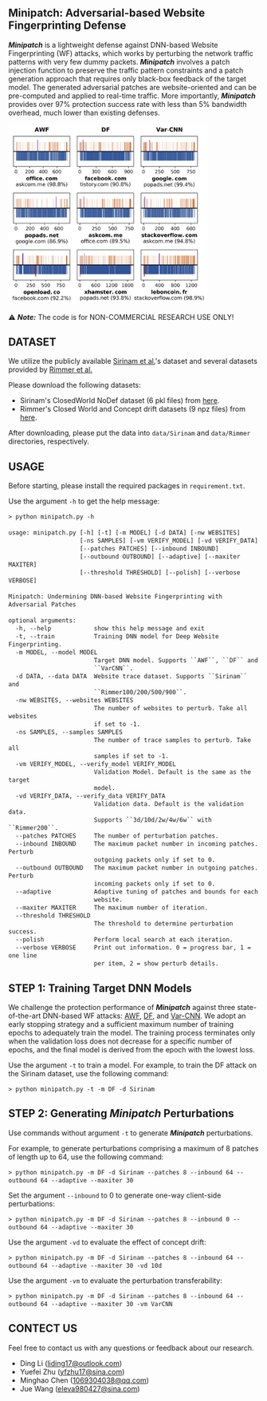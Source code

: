 ## Minipatch: Adversarial-based Website Fingerprinting Defense

***Minipatch*** is a lightweight defense against DNN-based Website Fingerprinting (WF) attacks, which works by perturbing the network traffic patterns with very few dummy packets.
***Minipatch*** involves a patch injection function to preserve the traffic pattern constraints and a patch generation approach that requires only black-box feedback of the target model.
The generated adversarial patches are website-oriented and can be pre-computed and applied to real-time traffic.
More importantly, ***Minipatch*** provides over 97% protection success rate with less than 5% bandwidth overhead, much lower than existing defenses.

<img src="figures/example.png" width="400px">

:warning: ***Note:*** The code is for NON-COMMERCIAL RESEARCH USE ONLY!

## DATASET

We utilize the publicly available [Sirinam et al.](https://dl.acm.org/doi/10.1145/3243734.3243768)'s dataset and several datasets provided by [Rimmer et al.](https://distrinet.cs.kuleuven.be/software/tor-wf-dl/)

Please download the following datasets:

* Sirinam's ClosedWorld NoDef dataset (6 pkl files) from [here](https://drive.google.com/drive/folders/1JhP2mGKgUO6PsGTHl5eDB91NFPQyiJIs).
* Rimmer's Closed World and Concept drift datasets (9 npz files) from [here](https://github.com/DistriNet/DLWF).

After downloading, please put the data into `data/Sirinam` and `data/Rimmer` directories, respectively.

## USAGE

Before starting, please install the required packages in `requirement.txt`.

Use the argument `-h` to get the help message:

```
> python minipatch.py -h

usage: minipatch.py [-h] [-t] [-m MODEL] [-d DATA] [-nw WEBSITES]
                    [-ns SAMPLES] [-vm VERIFY_MODEL] [-vd VERIFY_DATA]
                    [--patches PATCHES] [--inbound INBOUND]
                    [--outbound OUTBOUND] [--adaptive] [--maxiter MAXITER]
                    [--threshold THRESHOLD] [--polish] [--verbose VERBOSE]

Minipatch: Undermining DNN-based Website Fingerprinting with Adversarial Patches

optional arguments:
  -h, --help            show this help message and exit
  -t, --train           Training DNN model for Deep Website Fingerprinting.
  -m MODEL, --model MODEL
                        Target DNN model. Supports ``AWF``, ``DF`` and
                        ``VarCNN``.
  -d DATA, --data DATA  Website trace dataset. Supports ``Sirinam`` and
                        ``Rimmer100/200/500/900``.
  -nw WEBSITES, --websites WEBSITES
                        The number of websites to perturb. Take all websites
                        if set to -1.
  -ns SAMPLES, --samples SAMPLES
                        The number of trace samples to perturb. Take all
                        samples if set to -1.
  -vm VERIFY_MODEL, --verify_model VERIFY_MODEL
                        Validation Model. Default is the same as the target
                        model.
  -vd VERIFY_DATA, --verify_data VERIFY_DATA
                        Validation data. Default is the validation data.
                        Supports ``3d/10d/2w/4w/6w`` with ``Rimmer200``.
  --patches PATCHES     The number of perturbation patches.
  --inbound INBOUND     The maximum packet number in incoming patches. Perturb
                        outgoing packets only if set to 0.
  --outbound OUTBOUND   The maximum packet number in outgoing patches. Perturb
                        incoming packets only if set to 0.
  --adaptive            Adaptive tuning of patches and bounds for each
                        website.
  --maxiter MAXITER     The maximum number of iteration.
  --threshold THRESHOLD
                        The threshold to determine perturbation success.
  --polish              Perform local search at each iteration.
  --verbose VERBOSE     Print out information. 0 = progress bar, 1 = one line
                        per item, 2 = show perturb details.
```

## STEP 1: Training Target DNN Models

We challenge the protection performance of ***Minipatch*** against three state-of-the-art DNN-based WF attacks: [AWF](https://distrinet.cs.kuleuven.be/software/tor-wf-dl/), [DF](https://dl.acm.org/doi/10.1145/3243734.3243768), and [Var-CNN](https://www.sciendo.com/article/10.2478/popets-2019-0070).
We adopt an early stopping strategy and a sufficient maximum number of training epochs to adequately train the model.
The training process terminates only when the validation loss does not decrease for a specific number of epochs, and the final model is derived from the epoch with the lowest loss.

Use the argument `-t` to train a model. For example, to train the DF attack on the Sirinam dataset, use the following command:

```
> python minipatch.py -t -m DF -d Sirinam
```

## STEP 2: Generating *Minipatch* Perturbations

Use commands without argument `-t` to generate ***Minipatch*** perturbations.

For example, to generate perturbations comprising a maximum of 8 patches of length up to 64, use the following command:

```
> python minipatch.py -m DF -d Sirinam --patches 8 --inbound 64 --outbound 64 --adaptive --maxiter 30
```

Set the argument `--inbound` to 0 to generate one-way client-side perturbations:

```
> python minipatch.py -m DF -d Sirinam --patches 8 --inbound 0 --outbound 64 --adaptive --maxiter 30
```

Use the argument `-vd` to evaluate the effect of concept drift:

```
> python minipatch.py -m DF -d Sirinam --patches 8 --inbound 64 --outbound 64 --adaptive --maxiter 30 -vd 10d
```

Use the argument `-vm` to evaluate the perturbation transferability:

```
> python minipatch.py -m DF -d Sirinam --patches 8 --inbound 64 --outbound 64 --adaptive --maxiter 30 -vm VarCNN
```

## CONTECT US

Feel free to contact us with any questions or feedback about our research.

* Ding Li ([liding17@outlook.com](liding17@outlook.com))
* Yuefei Zhu ([yfzhu17@sina.com](yfzhu17@sina.com))
* Minghao Chen ([1069304038@qq.com](1069304038@qq.com))
* Jue Wang ([eleva980427@sina.com](eleva980427@sina.com))

